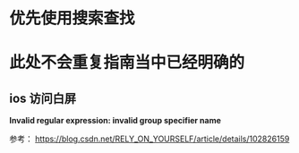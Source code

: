 # 优先使用搜索查找
# 此处不会重复指南当中已经明确的

## ios 访问白屏

   **Invalid regular expression: invalid group specifier name**
   
   参考： https://blog.csdn.net/RELY_ON_YOURSELF/article/details/102826159
